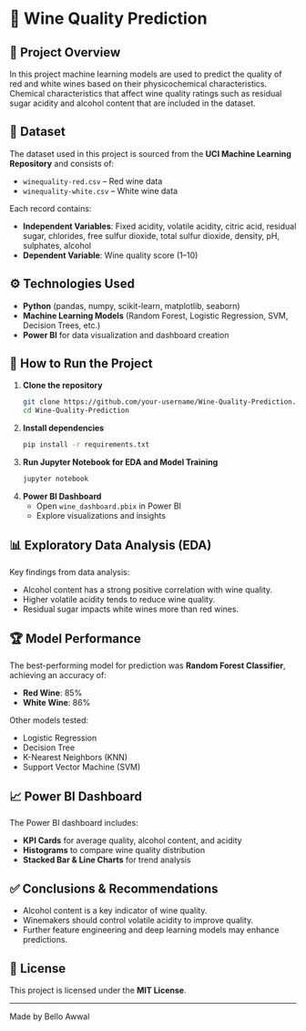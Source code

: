 # 🍷 Wine Quality Prediction

## 📌 Project Overview

In this project machine learning models are used to predict the quality of red and white wines based on their physicochemical characteristics. Chemical characteristics that affect wine quality ratings such as residual sugar acidity and alcohol content that are included in the dataset. 

## 📂 Dataset

The dataset used in this project is sourced from the **UCI Machine Learning Repository** and consists of:

- `winequality-red.csv` – Red wine data
- `winequality-white.csv` – White wine data

Each record contains:

- **Independent Variables**: Fixed acidity, volatile acidity, citric acid, residual sugar, chlorides, free sulfur dioxide, total sulfur dioxide, density, pH, sulphates, alcohol
- **Dependent Variable**: Wine quality score (1–10)

## ⚙️ Technologies Used

- **Python** (pandas, numpy, scikit-learn, matplotlib, seaborn)
- **Machine Learning Models** (Random Forest, Logistic Regression, SVM, Decision Trees, etc.)
- **Power BI** for data visualization and dashboard creation

## 🚀 How to Run the Project

1. **Clone the repository**
   ```bash
   git clone https://github.com/your-username/Wine-Quality-Prediction.git
   cd Wine-Quality-Prediction
   ```
2. **Install dependencies**
   ```bash
   pip install -r requirements.txt
   ```
3. **Run Jupyter Notebook for EDA and Model Training**
   ```bash
   jupyter notebook
   ```
4. **Power BI Dashboard**
   - Open `wine_dashboard.pbix` in Power BI
   - Explore visualizations and insights

## 📊 Exploratory Data Analysis (EDA)

Key findings from data analysis:

- Alcohol content has a strong positive correlation with wine quality.
- Higher volatile acidity tends to reduce wine quality.
- Residual sugar impacts white wines more than red wines.

## 🏆 Model Performance

The best-performing model for prediction was **Random Forest Classifier**, achieving an accuracy of:

- **Red Wine**: 85%
- **White Wine**: 86%

Other models tested:

- Logistic Regression
- Decision Tree
- K-Nearest Neighbors (KNN)
- Support Vector Machine (SVM)

## 📈 Power BI Dashboard

The Power BI dashboard includes:

- **KPI Cards** for average quality, alcohol content, and acidity
- **Histograms** to compare wine quality distribution
- **Stacked Bar & Line Charts** for trend analysis

## ✅ Conclusions & Recommendations

- Alcohol content is a key indicator of wine quality.
- Winemakers should control volatile acidity to improve quality.
- Further feature engineering and deep learning models may enhance predictions.

## 📝 License

This project is licensed under the **MIT License**.

---

Made by Bello Awwal

